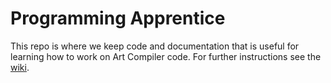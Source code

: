 Programming Apprentice
======================

This repo is where we keep code and documentation that is useful for learning how to work on Art Compiler code. For further instructions see the [wiki](https://github.com/artcompiler/apprentice/wiki).
